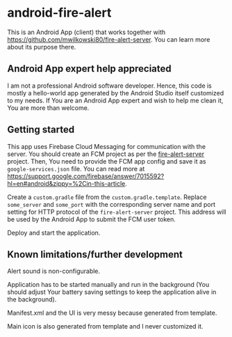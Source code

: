 # android-fire-alert

This is an Android App (client) that works together with https://github.com/mwilkowski80/fire-alert-server. You can learn more about its purpose there.

## Android App expert help appreciated

I am not a professional Android software developer. Hence, this code is mostly a hello-world app generated by the Android Studio itself customized to my needs. If You are an Android App expert and wish to help me clean it, You are more than welcome.

## Getting started

This app uses Firebase Cloud Messaging for communication with the server. You should create an FCM project as per the [fire-alert-server](https://github.com/mwilkowski80/fire-alert-server) project. Then, You need to provide the FCM app config and save it as `google-services.json` file. You can read more at https://support.google.com/firebase/answer/7015592?hl=en#android&zippy=%2Cin-this-article.

Create a `custom.gradle` file from the `custom.gradle.template`. Replace `some_server` and `some_port` with the corresponding server name and port setting for HTTP protocol of the `fire-alert-server` project. This address will be used by the Android App to submit the FCM user token.  

Deploy and start the application.

## Known limitations/further development

Alert sound is non-configurable.

Application has to be started manually and run in the background (You should adjust Your battery saving settings to keep the application alive in the background).

Manifest.xml and the UI is very messy because generated from template.

Main icon is also generated from template and I never customized it.
